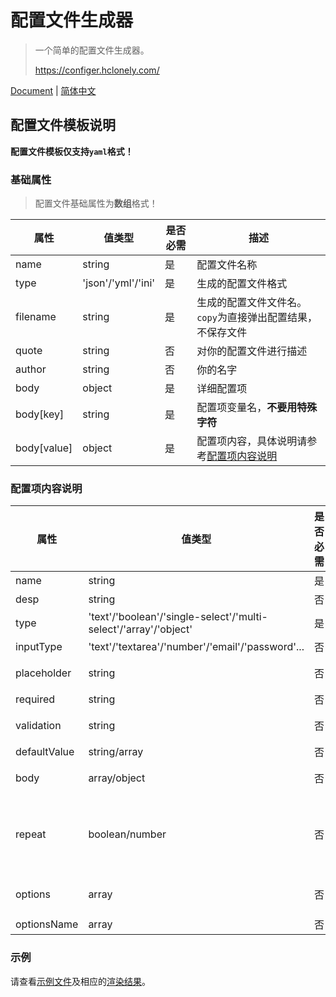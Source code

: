 # 配置文件生成器

> 一个简单的配置文件生成器。
>
> <https://configer.hclonely.com/>

[Document](/README.md) | [简体中文](/README_CN.md)

## 配置文件模板说明

**配置文件模板仅支持`yaml`格式！**

### 基础属性

> 配置文件基础属性为**数组**格式！

| 属性 | 值类型 | 是否必需 | 描述 |
| --- | --- | --- | --- |
| name | string | 是 | 配置文件名称 |
| type | 'json'/'yml'/'ini' | 是 | 生成的配置文件格式 |
| filename | string | 是 | 生成的配置文件文件名。`copy`为直接弹出配置结果，不保存文件 |
| quote | string | 否 | 对你的配置文件进行描述 |
| author | string | 否 | 你的名字 |
| body | object | 是 | 详细配置项 |
| body[key] | string | 是 | 配置项变量名，**不要用特殊字符** |
| body[value] | object | 是 | 配置项内容，具体说明请参考[配置项内容说明](#配置项内容说明) |

### 配置项内容说明

| 属性 | 值类型 | 是否必需 | 描述 |
| --- | --- | --- | --- |
| name | string | 是 | 显示名称 |
| desp | string | 否 | 对此选项的描述 |
| type | 'text'/'boolean'/'single-select'/'multi-select'/'array'/'object' | 是 | 配置项类型 |
| inputType | 'text'/'textarea'/'number'/'email'/'password'... | 否 | 输入内容格式，默认为`'text'` |
| placeholder | string | 否 | 输入框背景文字，`type='text'`时生效 |
| required | string | 否 | 是否必须，`type='text'`时生效 |
| validation | string | 否 | 检测用户输入内容是否匹配正则表达式，`type='text'`时生效 |
| defaultValue | string/array | 否 | 默认值 |
| body | array/object | 否 | `type='array'`/`type='object'`时必需，格式同基础属性的`body` |
| repeat | boolean/number | 否 | 此配置的上一级`type='array'`时生效，`repeat=true`：允许用户自行添加此选项，`repeat={number}`：重复生成此选项`number`次 |
| options | array | 否 | `type='single-select'`/`type='multi-select'`时必需，选项内容 |
| optionsName | array | 否 | options对应显示名称 |

### 示例

请查看[示例文件](/template.yaml.js)及相应的[渲染结果](https://configer.hclonely.com/?fileLink=https%3A%2F%2Fraw.githubusercontent.com%2FHCLonely%2Fconfig-generator%2Fmain%2Ftemplate.yaml.js)。
